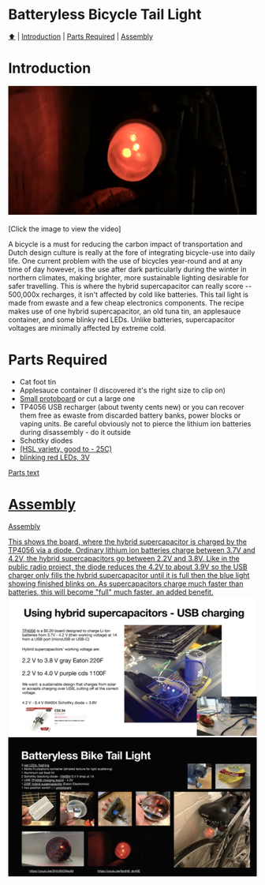 <!DOCTYPE html>
<h1>Batteryless Bicycle Tail Light</h1>
<p><a href="README.md"> ⬆️</a> | <a href="batterylessbiketaillight.md#Introduction">Introduction</a> | <a href="batterylessbiketaillight.md#partslist">Parts Required</a> | <a href="batterylessbiketaillight.md#assembly">Assembly</a></p>
<h1 id="introduction">Introduction</h1>
<center><a href="https://www.youtube.com/watch?v=6zdH6_dc45E"><img src="taillight.png" width="640"></a></center></br>
[Click the image to view the video]
<p>A bicycle is a must for reducing the carbon impact of transportation and Dutch design culture is really at the fore of integrating bicycle-use into daily life.  One current problem with the use of bicycles year-round and at any time of day however, is the use after dark particularly during the winter in northern climates, making brighter, more sustainable lighting desirable for safer travelling.  This is where the hybrid supercapacitor can really score -- 500,000x recharges, it isn't affected by cold like batteries.  This tail light is made from ewaste and a few cheap electronics components. The recipe makes use of one hybrid supercapacitor, an old tuna tin, an applesauce container, and some blinky red LEDs.  Unlike batteries, supercapacitor voltages are minimally affected by extreme cold.</p>

<h1 id="partslist">Parts Required</h1> 
<ul>
  <li>Cat foot tin</li>
  <li>Applesauce container (I discovered it's the right size to clip on)</li>
  <li><a href="https://www.adafruit.com/product/589">Small protoboard</a> or cut a large one</li>
  <li>TP4056 USB recharger (about twenty cents new) or you can recover them free as ewaste from discarded battery banks, power blocks or vaping units.  Be careful obviously not to pierce the lithium ion batteries during disassembly - do it outside</li>
  <li>Schottky diodes</li>
  <li><a href="https://www.eaton.com/content/dam/eaton/products/electronic-components/resources/data-sheet/eaton-supercapacitor-hybrid-cylindrical-cells-data-sheet.pdf>Eaton 220F hybrid supercapacitor"</a> (HSL variety, good to - 25C)</li>
  <li>blinking red LEDs, 3V</li>
</ul>
<p>Parts text</p>
<h1 id="assembly">Assembly</h1> 
<p>Assembly</p>
This shows the board, where the hybrid supercapacitor is charged by the TP4056 via a diode.  Ordinary lithium ion batteries charge between 3.7V and 4.2V, the hybrid supercapacitors go between 2.2V and 3.8V.  Like in the public radio project, the diode reduces the 4.2V to about 3.9V so the USB charger only fills the hybrid supercapacitor until it is full then the blue light showing finished blinks on.  As supercapacitors charge much faster than batteries, this will become "full" much faster, an added benefit.
<img src="Hardware_Hacks_for_Batteryless_Energy_Harvesting_Computing_Page_15.jpg" width="1024">

<img src="Hardware_Hacks_for_Batteryless_Energy_Harvesting_Computing_Page_11.jpg" width="1024">
</html>
